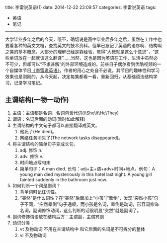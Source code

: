 title: 李雷说英语(1)
date: 2014-12-22 23:09:57
categories: 李雷说英语
tags:
- 英语 
- 笔记
---
大学毕业多年之后的今天，哦不，确切说是高中毕业后多年之后，虽然在工作中也要看各种的英文文档，查找英文的技术资料，但早已忘记了英语的语序啊、结构啊之类的基本概念，大部分的理解已经是靠经验，觉得“大概就是这么个意思”，“这些单词放在一起就该这么翻译”……当然，这也是因为英语在工作、生活中虽然必不可少，但却可以“不求甚解”的外部环境造成的。前些日子偶尔看到优酷视频的一个自媒体节目[《李雷说英语》](http://v.youku.com/v_show/id_XNjc0Mzc1MTk2.html)，作者的用心之处自不必说，其节目的趣味性和学习效果也是刚刚的，从今天起，决定每集都看一看，重新回归，从基础语法结构学习，记录学习笔记。

## 主谓结构(一物一动作)
1. 主语：主语都是名词，名词包含代词(I\She\It\He\They)
2. 谓语：名词后面的动词(暂时如此解释)
3. 主谓结构的中文句子都可以直接翻译成英文。
	1. 他死了(He died)。
	2. 网络任务消失了(The network tasks disappeared)。
4. 将主谓结构的简单句子变成长句。
	1. adj. 修饰 n.
	2. adv. 修饰 v.
	3. 时间地点写句末
	4. 简单句子：A man died. 长句：adj+主+谓+adv+时间+地点。例句：A young man died mysteriously in this hotel last night. A young girl fainted suddenly in the bathroom just now.
5. 如何判断一个词是副词？
	1. 背单词时记住词性。
	2. “突然”是什么词性？在“突然”后面加上“小孩”|“晕倒”，发现“突然小孩”句子不同，“突然晕倒”句子通顺，而小孩是名词，晕倒是动词，形容词修饰名词，副词修饰动词，这么判断的话很明显“突然”就是副词了。
6. 副词修饰谓语放在结构后方：主谓副，主谓宾副
7. 动词分类：
	1. vt 及物动词 不用在主谓结构中 和它后面的名词是不可拆分的整体
	2. vi 不及物动词